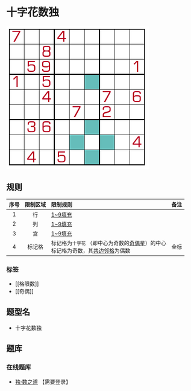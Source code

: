# 十字花数独

![题](../../../../images/sudoku/十字花数独.png)

## 规则

| 序号  | 限制区域 | 限制规则                                                   | 备注  |
|:---:|:----:|:-------------------------------------------------------|:---:|
|  1  |  行   | [1~9填充]                                                |     |
|  2  |  列   | [1~9填充]                                                |     |
|  3  |  宫   | [1~9填充]                                                |     |
|  4  | 标记格  | 标记格为`十字花` （即中心为奇数的[奇偶星]）的中心<br/>标记格为奇数，其[共边邻格]为偶数<br/> | 全标  |

### 标签

- [[格限数]]
- [[奇偶]]

## 题型名

- 十字花数独

## 题库

### 在线题库

- [独·数之道](http://www.sudokufans.org.cn/lx/game.index.php?type=oeh) 【需要登录】

[1~9填充]: ../../../../rules.md#1to9填充
[奇偶星]: ../../../../rules.md#奇偶星
[共边邻格]: ../../../../rules.md#共边邻格
